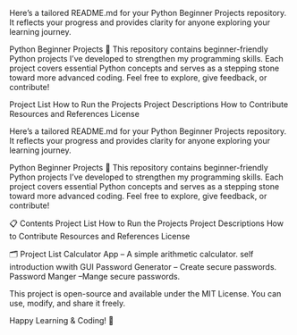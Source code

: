 
Here’s a tailored README.md for your Python Beginner Projects repository. It reflects your progress and provides clarity for anyone exploring your learning journey.

Python Beginner Projects 🚀
This repository contains beginner-friendly Python projects I’ve developed to strengthen my programming skills. Each project covers essential Python concepts and serves as a stepping stone toward more advanced coding. Feel free to explore, give feedback, or contribute!


Project List
How to Run the Projects
Project Descriptions
How to Contribute
Resources and References
License



Here’s a tailored README.md for your Python Beginner Projects repository. It reflects your progress and provides clarity for anyone exploring your learning journey.

Python Beginner Projects 🚀
This repository contains beginner-friendly Python projects I’ve developed to strengthen my programming skills. Each project covers essential Python concepts and serves as a stepping stone toward more advanced coding. Feel free to explore, give feedback, or contribute!

📋 Contents
Project List
How to Run the Projects
Project Descriptions
How to Contribute
Resources and References
License


🗂️ Project List
Calculator App – A simple arithmetic calculator.
self introduction wwith GUI
Password Generator – Create secure passwords.
Password Manger –Mange secure passwords.

This project is open-source and available under the MIT License. You can use, modify, and share it freely.

Happy Learning & Coding! 🎉
